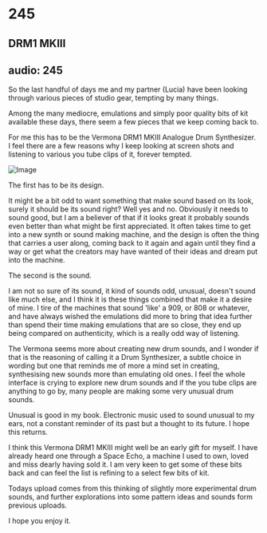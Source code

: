 # 245
## DRM1 MKIII
audio: 245
---

So the last handful of days me and my partner (Lucia) have been looking through various pieces of studio gear, tempting by many things.

Among the many mediocre, emulations and simply poor quality bits of kit available these days, there seem a few pieces that we keep coming back to.

For me this has to be the Vermona DRM1 MKIII Analogue Drum Synthesizer. I feel there are a few reasons why I keep looking at screen shots and listening to various you tube clips of it, forever tempted.

![Image](/assets/img/Snd-245.png)

The first has to be its design.

It might be a bit odd to want something that make sound based on its look, surely it should be its sound right? Well yes and no. Obviously it needs to sound good, but I am a believer of that if it looks great it probably sounds even better than what might be first appreciated. It often takes time to get into a new synth or sound making machine, and the design is often the thing that carries a user along, coming back to it again and again until they find a way or get what the creators may have wanted of their ideas and dream put into the machine. 

The second is the sound.

I am not so sure of its sound, it kind of sounds odd, unusual, doesn't sound like much else, and I think it is these things combined that make it a desire of mine. I tire of the machines that sound 'like' a 909, or 808 or whatever, and have always wished the emulations did more to bring that idea further than spend their time making emulations that are so close, they end up being compared on authenticity, which is a really odd way of listening. 

The Vermona seems more about creating new drum sounds, and I wonder if that is the reasoning of calling it a Drum Synthesizer, a subtle choice in wording but one that reminds me of more a mind set in creating, synthesising new sounds more than emulating old ones. I feel the whole interface is crying to explore new drum sounds and if the you tube clips are anything to go by, many people are making some very unusual drum sounds.

Unusual is good in my book. Electronic music used to sound unusual to my ears, not a constant reminder of its past but a thought to its future. I hope this returns.

I think this Vermona DRM1 MKIII might well be an early gift for myself. I have already heard one through a Space Echo, a machine I used to own, loved and miss dearly having sold it. I am very keen to get some of these bits back and can feel the list is refining to a select few bits of kit.

Todays upload comes from this thinking of slightly more experimental drum sounds, and further explorations into some pattern ideas and sounds form previous uploads.

I hope you enjoy it.